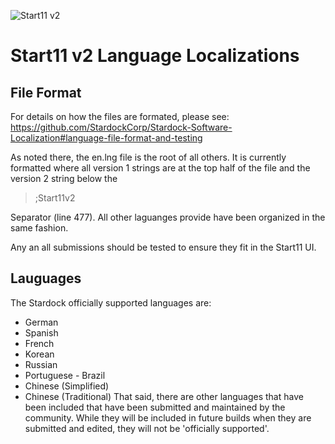 ![Start11 v2](https://www.stardock.com/press/software/start11/images/logos/Start11-v2-icon.png)

# Start11 v2 Language Localizations
## File Format
For details on how the files are formated, please see:
https://github.com/StardockCorp/Stardock-Software-Localization#language-file-format-and-testing

As noted there, the en.lng file is the root of all others.  It is currently formatted where all version 1 strings are at the top half of the file and the version 2 string below the

> ;Start11v2

Separator (line 477).
All other laguanges provide have been organized in the same fashion. 

Any an all submissions should be tested to ensure they fit in the Start11 UI.

## Lauguages
The Stardock officially supported languages are:
-   German
-   Spanish
-   French
-   Korean
-   Russian
-   Portuguese - Brazil
-   Chinese (Simplified)
-   Chinese (Traditional)
That said, there are other languages that have been included that have been submitted and maintained by the community.  While they will be included in future builds when they are submitted and edited, they will not be 'officially supported'.
